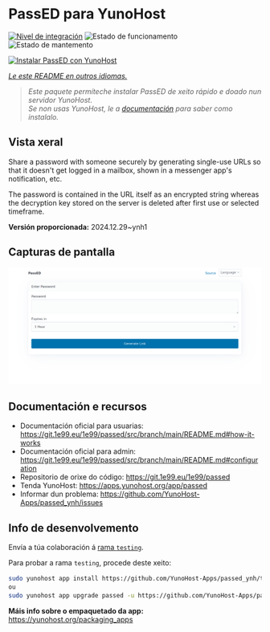 <!--
NOTA: Este README foi creado automáticamente por <https://github.com/YunoHost/apps/tree/master/tools/readme_generator>
NON debe editarse manualmente.
-->

# PassED para YunoHost

[![Nivel de integración](https://apps.yunohost.org/badge/integration/passed)](https://ci-apps.yunohost.org/ci/apps/passed/)
![Estado de funcionamento](https://apps.yunohost.org/badge/state/passed)
![Estado de mantemento](https://apps.yunohost.org/badge/maintained/passed)

[![Instalar PassED con YunoHost](https://install-app.yunohost.org/install-with-yunohost.svg)](https://install-app.yunohost.org/?app=passed)

*[Le este README en outros idiomas.](./ALL_README.md)*

> *Este paquete permíteche instalar PassED de xeito rápido e doado nun servidor YunoHost.*  
> *Se non usas YunoHost, le a [documentación](https://yunohost.org/install) para saber como instalalo.*

## Vista xeral

Share a password with someone securely by generating single-use URLs so that it doesn't get logged in a mailbox, shown in a messenger app's notification, etc. 

The password is contained in the URL itself as an encrypted string whereas the decryption key stored on the server is deleted after first use or selected timeframe. 


**Versión proporcionada:** 2024.12.29~ynh1

## Capturas de pantalla

![Captura de pantalla de PassED](./doc/screenshots/passed_ynh.png)

## Documentación e recursos

- Documentación oficial para usuarias: <https://git.1e99.eu/1e99/passed/src/branch/main/README.md#how-it-works>
- Documentación oficial para admin: <https://git.1e99.eu/1e99/passed/src/branch/main/README.md#configuration>
- Repositorio de orixe do código: <https://git.1e99.eu/1e99/passed>
- Tenda YunoHost: <https://apps.yunohost.org/app/passed>
- Informar dun problema: <https://github.com/YunoHost-Apps/passed_ynh/issues>

## Info de desenvolvemento

Envía a túa colaboración á [rama `testing`](https://github.com/YunoHost-Apps/passed_ynh/tree/testing).

Para probar a rama `testing`, procede deste xeito:

```bash
sudo yunohost app install https://github.com/YunoHost-Apps/passed_ynh/tree/testing --debug
ou
sudo yunohost app upgrade passed -u https://github.com/YunoHost-Apps/passed_ynh/tree/testing --debug
```

**Máis info sobre o empaquetado da app:** <https://yunohost.org/packaging_apps>
